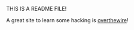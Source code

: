 THIS IS A README FILE!

A great site to learn some hacking is [overthewire](https://overthewire.org)!
